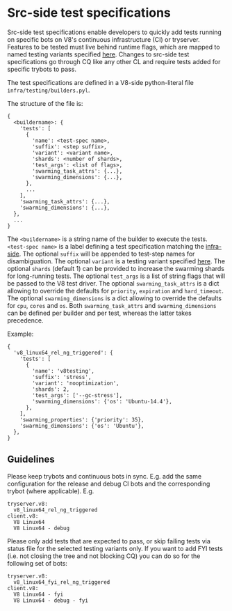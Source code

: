 # Src-side test specifications

Src-side test specifications enable developers to quickly add tests running on
specific bots on V8's continuous infrastructure (CI) or tryserver. Features to
be tested must live behind runtime flags, which are mapped to named testing
variants specified [here](https://chromium.googlesource.com/v8/v8/+/master/tools/testrunner/local/variants.py).
Changes to src-side test specifications go through CQ like any other CL and
require tests added for specific trybots to pass.

The test specifications are defined in a V8-side python-literal file
`infra/testing/builders.pyl`.

The structure of the file is:
```
{
  <buildername>: {
    'tests': [
      {
        'name': <test-spec name>,
        'suffix': <step suffix>,
        'variant': <variant name>,
        'shards': <number of shards>,
        'test_args': <list of flags>,
        'swarming_task_attrs': {...},
        'swarming_dimensions': {...},
      },
      ...
    ],
    'swarming_task_attrs': {...},
    'swarming_dimensions': {...},
  },
  ...
}
```
The `<buildername>` is a string name of the builder to execute the tests.
`<test-spec name>` is a label defining a test specification matching the
[infra-side](https://chromium.googlesource.com/chromium/tools/build/+/master/scripts/slave/recipe_modules/v8/testing.py#58).
The optional `suffix` will be appended to test-step names for disambiguation.
The optional `variant` is a testing variant specified
[here](https://chromium.googlesource.com/v8/v8/+/master/tools/testrunner/local/variants.py).
The optional `shards` (default 1) can be provided to increase the swarming
shards for long-running tests.
The optional `test_args` is a list of string flags that will be passed to the
V8 test driver.
The optional `swarming_task_attrs` is a dict allowing to override the defaults
for `priority`, `expiration` and `hard_timeout`.
The optional `swarming_dimensions` is a dict allowing to override the defaults
for `cpu`, `cores` and `os`.
Both `swarming_task_attrs` and `swarming_dimensions` can be defined per builder
and per test, whereas the latter takes precedence.

Example:
```
{
  'v8_linux64_rel_ng_triggered': {
    'tests': [
      {
        'name': 'v8testing',
        'suffix': 'stress',
        'variant': 'nooptimization',
        'shards': 2,
        'test_args': ['--gc-stress'],
        'swarming_dimensions': {'os': 'Ubuntu-14.4'},
      },
    ],
    'swarming_properties': {'priority': 35},
    'swarming_dimensions': {'os': 'Ubuntu'},
  },
}
```

## Guidelines

Please keep trybots and continuous bots in sync. E.g. add the same configuration
for the release and debug CI bots and the corresponding trybot (where
applicable). E.g.

```
tryserver.v8:
  v8_linux64_rel_ng_triggered
client.v8:
  V8 Linux64
  V8 Linux64 - debug
```

Please only add tests that are expected to pass, or skip failing tests via
status file for the selected testing variants only. If you want to add FYI tests
(i.e. not closing the tree and not blocking CQ) you can do so for the following
set of bots:

```
tryserver.v8:
  v8_linux64_fyi_rel_ng_triggered
client.v8:
  V8 Linux64 - fyi
  V8 Linux64 - debug - fyi
```
